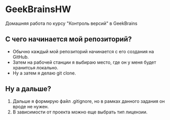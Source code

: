 # GeekBrainsHW
Домашняя работа по курсу "Контроль версий" в GeekBrains

## С чего начинается мой репозиторий?
* Обычно каждый мой репозиторий начинается с его создания на GitHub.
* Затем на рабочей станции я выбираю место, где он у меня будет хранитсья локально.
* Ну а затем я делаю git clone.

## Ну а дальше?
1. Дальше я формирую файл .gitignore, но в рамках данного задания он вроде не нужен.
2. В зависимости от проекта можно еще выбрать тип лицензии.
